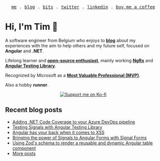 <p align="center">
<samp>
<a href="https://timdeschryver.dev">me</a> .
<a href="https://timdeschryver.dev/blog">blog</a> .
<a href="https://timdeschryver.dev/bits">bits</a> .
<a href="https://timdeschryver.dev/twitter">twitter</a> .
<a href="https://timdeschryver.dev/linkedin">linkedin</a> .
<a href="https://ko-fi.com/timdeschryver">buy me a coffee</a>
</samp>
</p>

# Hi, I'm Tim 👋

A software engineer from Belgium who enjoys to **[blog](https://timdeschryver.dev/blog)** about
my experiences with the aim to help others and my future self, focused on
**Angular** and **.NET**.

Lifelong learner and **[open-source enthusiast](https://github.com/timdeschryver)**, mainly working **[NgRx](https://ngrx.io/)** and **[Angular Testing Library](https://testing-library.com/docs/angular-testing-library/)**.

Recognized by Microsoft as a **[Most Valuable Professional (MVP)](https://mvp.microsoft.com/en-us/PublicProfile/5004452?fullName=Tim%20Deschryver)**.

Also a hobby **runner**.

<div align="center">
<a href="https://ko-fi.com/timdeschryver">
<img src="https://ko-fi.com/img/githubbutton_sm.svg" alt="Support me on Ko-fi"  />
</a>  
</div>

<!-- prettier-ignore-start -->
<!-- BLOG:START -->

## Recent blog posts

- [Adding .NET Code Coverage to your Azure DevOps pipeline](https://timdeschryver.dev/blog/adding-net-code-coverage-to-your-azure-devops-pipeline)
- [Testing Signals with Angular Testing Library](https://timdeschryver.dev/blog/testing-signals-with-angular-testing-library)
- [Angular has your back when it comes to XSS](https://timdeschryver.dev/blog/angular-has-your-back-when-it-comes-to-xss)
- [Bringing the power of Signals to Angular Forms with Signal Forms](https://timdeschryver.dev/blog/bringing-the-power-of-signals-to-angular-forms-with-signal-forms)
- [Using Zod's schema to render a reusable and dynamic Angular table component](https://timdeschryver.dev/blog/using-zods-schema-to-render-a-reusable-and-dynamic-angular-table-component)
- [More posts](https://timdeschryver.dev/blog)

<!-- BLOG:END -->
<!-- prettier-ignore-end -->
